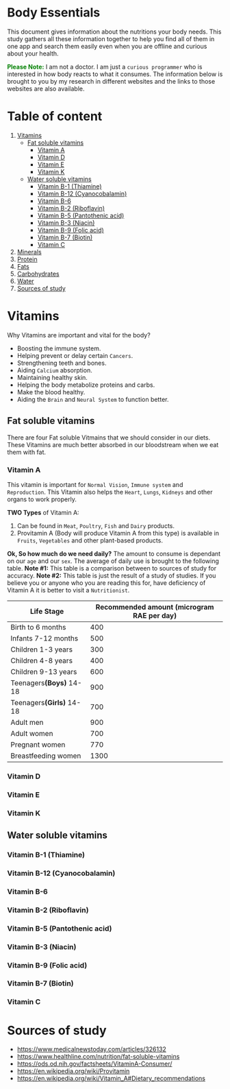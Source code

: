 # Body Essentials
This document gives information about the nutritions your body needs. This study gathers all these information together to help you find all of them in one app and search them easily even when you are offline and curious about your health.

<span style='color: green'>**Please Note:**</span> I am not a doctor. I am just a `curious programmer` who is interested in how body reacts to what it consumes. The information below is brought to you by my research in different websites and the links to those websites are also available.

# Table of content
1. [Vitamins](#vitamins)
    * [Fat soluble vitamins](#fat-soluble-vitamins)
        * [Vitamin A](#vitamin-a)
        * [Vitamin D](#vitamin-d)
        * [Vitamin E](#vitamin-e)
        * [Vitamin K](#vitamin-k)
    * [Water soluble vitamins](#water-soluble-vitamins)
        * [Vitamin B-1 (Thiamine)](#vitamin-b-1-thiamine)
        * [Vitamin B-12 (Cyanocobalamin)](#vitamin-b-12-cyanocobalamin)
        * [Vitamin B-6](#vitamin-b-6)
        * [Vitamin B-2 (Riboflavin)](#vitamin-b-2-riboflavin)
        * [Vitamin B-5 (Pantothenic acid)](#vitamin-b-5-pantothenic-acid)
        * [Vitamin B-3 (Niacin)](#vitamin-b-3-niacin)
        * [Vitamin B-9 (Folic acid)](#vitamin-b-9-folic-acid)
        * [Vitamin B-7 (Biotin)](#vitamin-b-7-biotin)
        * [Vitamin C](#vitamin-c)
2. [Minerals](#minerals)
3. [Protein](#protein)
4. [Fats](#fats)
5. [Carbohydrates](#carbohydrates)
6. [Water](#water)
7. [Sources of study](#sources-of-study)


# Vitamins
Why Vitamins are important and vital for the body?
* Boosting the immune system.
* Helping prevent or delay certain `Cancers`.
* Strengthening teeth and bones.
* Aiding `Calcium` absorption.
* Maintaining healthy skin.
* Helping the body metabolize proteins and carbs.
* Make the blood healthy.
* Aiding the `Brain` and `Neural System` to function better.

## Fat soluble vitamins
There are four Fat soluble Vitmains that we should consider in our diets. These Vitamins are much better absorbed in our bloodstream when we eat them with fat.
### **Vitamin A**
This vitamin is important for `Normal Vision`, `Immune system` and `Reproduction`. This Vitamin also helps the `Heart`, `Lungs`, `Kidneys` and other organs to work properly.

**TWO Types** of Vitamin A:
1. Can be found in `Meat`, `Poultry`, `Fish` and `Dairy` products.
2. Provitamin A (Body will produce Vitamin A from this type) is available in `Fruits`, `Vegetables` and other plant-based products.

**Ok, So how much do we need daily?**
The amount to consume is dependant on our `age` and our `sex`. The average of daily use is brought to the following table.
**Note #1:** This table is a comparison between to sources of study for accuracy.
**Note #2:**  This table is just the result of a study of studies. If you believe you or anyone who you are reading this for, have deficiency of Vitamin A it is better to visit a `Nutritionist`.
<table style="width: 100%">
    <thead>
        <tr>
            <th>Life Stage</th>
            <th>Recommended amount (microgram RAE per day)</th>
        </tr>
    </thead>
    <tbody>
        <tr>
            <td>Birth to 6 months</td>
            <td>400</td>
        </tr>
        <tr>
            <td>Infants 7-12 months</td>
            <td>500</td>
        </tr>
        <tr>
            <td>Children 1-3 years</td>
            <td>300</td>
        </tr>
        <tr>
            <td>Children 4-8 years</td>
            <td>400</td>
        </tr>
        <tr>
            <td>Children 9-13 years</td>
            <td>600</td>
        </tr>
        <tr>
            <td>Teenagers<b>(Boys)</b> 14-18</td>
            <td>900</td>
        </tr>
        <tr>
            <td>Teenagers<b>(Girls)</b> 14-18</td>
            <td>700</td>
        </tr>
        <tr>
            <td>Adult men</td>
            <td>900</td>
        </tr>
        <tr>
            <td>Adult women</td>
            <td>700</td>
        </tr>
        <tr>
            <td>Pregnant women</td>
            <td>770</td>
        </tr>
        <tr>
            <td>Breastfeeding women</td>
            <td>1300</td>
        </tr>
    </tbody>
</table>

### Vitamin D
### Vitamin E
### Vitamin K
## Water soluble vitamins
### Vitamin B-1 (Thiamine)
### Vitamin B-12 (Cyanocobalamin)
### Vitamin B-6
### Vitamin B-2 (Riboflavin)
### Vitamin B-5 (Pantothenic acid)
### Vitamin B-3 (Niacin)
### Vitamin B-9 (Folic acid)
### Vitamin B-7 (Biotin)
### Vitamin C

# Sources of study
* https://www.medicalnewstoday.com/articles/326132
* https://www.healthline.com/nutrition/fat-soluble-vitamins
* https://ods.od.nih.gov/factsheets/VitaminA-Consumer/
* https://en.wikipedia.org/wiki/Provitamin
* https://en.wikipedia.org/wiki/Vitamin_A#Dietary_recommendations